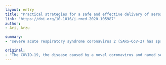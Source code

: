 ```yaml
---
layout: entry
title: "Practical strategies for a safe and effective delivery of aerosolized medications to patients with COVID-19"
link: "https://doi.org/10.1016/j.rmed.2020.105987"
author:
- Ari, Arzu

summary:
- "severe acute respiratory syndrome coronavirus 2 (SARS-CoV-2) has spread rapidly across the globe. Exhaled droplets from infected patients with COVID-19 can be inhaled into the lungs and lead to respiratory illness such as pneumonia and acute respiratory distress syndrome. Aerosol therapy is a mainstay procedure used to treat pulmonary diseases at home and healthcare settings."

original:
- "The COVID-19, the disease caused by a novel coronavirus and named severe acute respiratory syndrome coronavirus 2 (SARS-CoV-2), has spread rapidly across the globe. It has caused outbreaks of illness due to person-to-person transmission of the virus mainly via close contacts and droplets produced by an infected person's cough or sneeze. Exhaled droplets from infected patients with COVID-19 can be inhaled into the lungs and leads to respiratory illness such as pneumonia and acute respiratory distress syndrome. Although aerosol therapy is a mainstay procedure used to treat pulmonary diseases at home and healthcare settings, it has a potential for fugitive emissions during therapy due to the generation of aerosols and droplets as a source of respiratory pathogens. Delivering aerosolized medications to patients with COVID-19 can aggravate the spread of the novel coronavirus. This has been a real concern for caregivers and healthcare professionals who are susceptible to unintended inhalation of fugitive emissions during therapy. Due to a scarcity of information in this area of clinical practice, the purpose of this paper is to explain how to deliver aerosolized medications to mild-, sub-intensive, and intensive patients with COVID-19 and how to protect staff from exposure to exhaled droplets during aerosol therapy."
---
```


